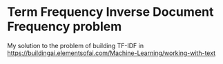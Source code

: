 # Term Frequency Inverse Document Frequency problem

My solution to the problem of building TF-IDF in https://buildingai.elementsofai.com/Machine-Learning/working-with-text

